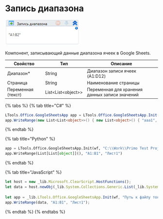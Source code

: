 # Запись диапазона

![](../../../resources/activities/basic/gsheets/image-429.png)

Компонент, записывающий данные диапазона ячеек в Google Sheets.

| Свойство           | Тип                  | Описание                                       |
| ------------------ | -------------------- | ---------------------------------------------- |
| Диапазон\*         | String               | Диапазон записи ячеек (A1:D12)                 |
| Страница           | String               | Наименование страницы                          |
| Переменная (текст) | List\<List\<object>> | Переменная для хранения данных записи значений |

{% tabs %}
{% tab title="C#" %}
```csharp
LTools.Office.GoogleSheetsApp app = LTools.Office.GoogleSheetsApp.Init(wf, @"Путь к файлу токена", @"ID документа");
app.WriteRange(new List<List<object>>() { new List<object>() { "aaa1", "bbb1" } }, "A1:B1", "Лист1");
```
{% endtab %}

{% tab title="Python" %}
```python
app = LTools.Office.GoogleSheetsApp.Init(wf, "C:\\Work\\Primo Test Projects\\ttt\\gstoken\\Google.Apis.Auth.OAuth2.Responses.TokenResponse-user", "11QELuPkG1eD5u3Sn-JSQe4PtJqMqK_-yXKhXiuWQSLA") #LTools.Office.GoogleSheetsApp
app.WriteRange(List[List[object]](), "A1:B1", "Лист1")
```
{% endtab %}

{% tab title="JavaScript" %}
```javascript
let host = new _lib.Microsoft.ClearScript.HostFunctions();
let data = host.newObj(_lib.System.Collections.Generic.List(_lib.System.Collections.Generic.List(_lib.System.Object)));

let app = _lib.LTools.Office.GoogleSheetsApp.Init(wf, "Путь к файлу токена", "ID документа");
app.WriteRange(data, "A1:B1", "Лист1");
```
{% endtab %}
{% endtabs %}

